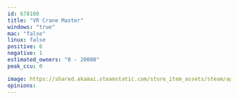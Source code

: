 ```yaml
---
id: 678100
title: "VR Crane Master"
windows: "true"
mac: "false"
linux: false
positive: 6
negative: 1
estimated_owners: "0 - 20000"
peak_ccu: 0

image: https://shared.akamai.steamstatic.com/store_item_assets/steam/apps/678100/header.jpg?t=1503057140
opinions:
---
```

